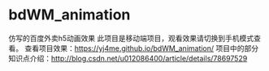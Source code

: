 # bdWM_animation
仿写的百度外卖h5动画效果
此项目是移动端项目，观看效果请切换到手机模式查看。
查看项目效果：https://yj4me.github.io/bdWM_animation/
项目中的部分知识点介绍：http://blog.csdn.net/u012086400/article/details/78697529
